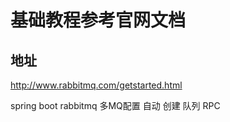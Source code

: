 # 基础教程参考官网文档 

## 地址

http://www.rabbitmq.com/getstarted.html
   
spring boot rabbitmq 多MQ配置 自动 创建 队列 RPC

